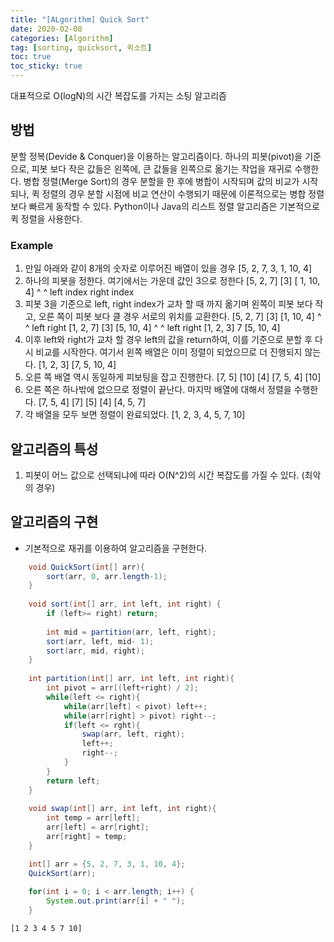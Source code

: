 ```yaml
---
title: "[ALgorithm] Quick Sort"
date: 2020-02-08
categories: [Algorithm]
tag: [sorting, quicksort, 퀵소트]
toc: true
toc_sticky: true
---
```


대표적으로 O(logN)의 시간 복잡도를 가지는 소팅 알고리즘

## 방법

분할 정복(Devide & Conquer)을 이용하는 알고리즘이다.
하나의 피봇(pivot)을 기준으로, 피봇 보다 작은 값들은 왼쪽에, 큰 값들을 왼쪽으로 옮기는 작업을 
재귀로 수행한다.
병합 정렬(Merge Sort)의 경우 분할을 한 후에 병합이 시작되며 값의 비교가 시작되나,
퀵 정렬의 경우 분할 시점에 비교 연산이 수행되기 때문에 이론적으로는 병합 정렬보다 빠르게 동작할 수 있다.
Python이나 Java의 리스트 정렬 알고리즘은 기본적으로 퀵 정렬을 사용한다.

### Example

1. 만일 아래와 같이 8개의 숫자로 이루어진 배열이 있을 경우
    [5, 2, 7, 3, 1, 10, 4]
2. 하나의 피봇을 정한다. 여기에서는 가운데 값인 3으로 정한다
    [5, 2, 7] [3] [ 1, 10, 4]
     ^                     ^
     left index            right index
3. 피봇 3을 기준으로 left, right index가 교차 할 때 까지 옮기며 왼쪽이 피봇 보다 작고, 오른 쪽이 피봇 보다 클 경우 서로의 위치를 교환한다.
    [5, 2, 7] [3] [1, 10, 4]
     ^             ^
    left           right
    [1, 2, 7] [3] [5, 10, 4]
           ^   ^
           left right
    [1, 2, 3] 7 [5, 10, 4]	
4. 이후 left와 right가 교차 할 경우 left의 값을 return하여, 이를 기준으로 분할 후 다시 비교를 시작한다. 여기서 왼쪽 배열은 이미 정렬이 되었으므로 더 진행되지 않는다.
    [1, 2, 3] [7, 5, 10, 4]
5. 오른 쪽 배열 역시 동일하게 피보팅을 잡고 진행한다. 
    [7, 5] [10] [4]
    [7, 5, 4] [10]	
6. 오른 쪽은 하나밖에 없으므로 정렬이 끝난다. 마지막 배열에 대해서 정렬을 수행한다.
    [7, 5, 4]
    [7] [5] [4]
    [4, 5, 7]	
7. 각 배열을 모두 보면 정렬이 완료되었다.
    [1, 2, 3, 4, 5, 7, 10]
## 알고리즘의 특성

1. 피봇이 어느 값으로 선택되냐에 따라 O(N^2)의 시간 복잡도를 가질 수 있다. (최악의 경우)

## 알고리즘의 구현

- 기본적으로 재귀를 이용하여 알고리즘을 구현한다.

```java
    void QuickSort(int[] arr){
    	sort(arr, 0, arr.length-1);
    }
    
    void sort(int[] arr, int left, int right) {
        if (left>= right) return;
    
        int mid = partition(arr, left, right);
        sort(arr, left, mid- 1);
        sort(arr, mid, right);
    }
    
    int partition(int[] arr, int left, int right){
    	int pivot = arr[(left+right) / 2];
    	while(left <= right){
    		while(arr[left] < pivot) left++;
    		while(arr[right] > pivot) right--;
    		if(left <= rght){
    			swap(arr, left, right);
    			left++;
    			right--;
    		}
    	}
    	return left;
    }
    
    void swap(int[] arr, int left, int right){
    	int temp = arr[left];
    	arr[left] = arr[right];
    	arr[right] = temp;
    }

    int[] arr = {5, 2, 7, 3, 1, 10, 4};
    QuickSort(arr);
    
    for(int i = 0; i < arr.length; i++) {
    	System.out.print(arr[i] + " ");
    }
```    
    [1 2 3 4 5 7 10]
